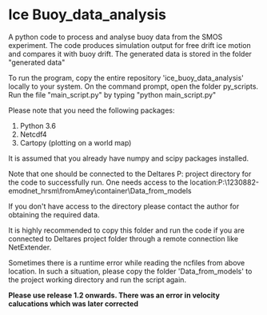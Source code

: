 # Ice Buoy_data_analysis
A python code to process and analyse buoy data from the SMOS experiment. The code produces simulation output for free drift ice motion and compares it with buoy drift. The generated data is stored in the folder "generated data"

To run the program, copy the entire repository 'ice_buoy_data_analysis' locally to your system.
On the command prompt, open the folder py_scripts. 
Run the file "main_script.py" by typing "python main_script.py"

Please note that you need the following packages:

1. Python 3.6 
2. Netcdf4  
3. Cartopy (plotting on a world map)

It is assumed that you already have numpy and scipy packages installed.


Note that one should be connected to the Deltares P: project directory for the code to successfully run.
One needs access to the location:P:\1230882-emodnet_hrsm\fromAmey\container\Data_from_models 

If you don't have access to the directory please contact the author for obtaining the required data. 

It is highly recommended to copy this folder and run the code if you are connected to Deltares project folder through a remote connection like NetExtender.

Sometimes there is a runtime error while reading the ncfiles from above location.
In such a situation, please copy the folder 'Data_from_models' to the project working directory and run the script again.

**Please use release 1.2 onwards. There was an error in velocity calucations which was later corrected**


